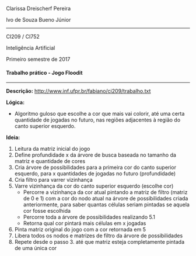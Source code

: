 Clarissa Dreischerf Pereira

Ivo de Souza Bueno Júnior

**********************************
CI209 / CI752

Inteligência Artificial

Primeiro semestre de 2017

#### Trabalho prático - Jogo Floodit ####
**********************************

**Descrição:** http://www.inf.ufpr.br/fabiano/ci209/trabalho.txt


**Lógica:**
  - Algoritmo guloso que escolhe a cor que mais vai colorir, até uma certa quantidade de jogadas no futuro, nas regiões adjacentes à região do canto superior esquerdo.

**Ideia:**
1. Leitura da matriz inicial do jogo
2. Define profundidade x da árvore de busca baseada no tamanho da matriz e quantidade de cores
3. Cria árvore de possibilidades para a primeira cor do canto superior esquerdo, para x quantidades de jogadas no futuro (profundidade)
4. Cria filtro para varrer vizinhança
5. Varre vizinhança da cor do canto superior esquerdo (escolhe cor)
    - Percorre a vizinhança da cor atual pintando a matriz de filtro (matriz de 0 e 1) com a cor do nodo atual na árvore de possibilidades criada anteriormente, para saber quantas células seriam pintadas se aquela cor fosse escolhida  
    - Percorre toda a árvore de possibilidades realizando 5.1
    - Retorna qual cor pintará mais células em x jogadas
6. Pinta matriz original do jogo com a cor retornada em 5
7. Libera todos os nodos e matrizes de filtro da árvore de possibilidades
8. Repete desde o passo 3. até que matriz esteja completamente pintada de uma única cor
